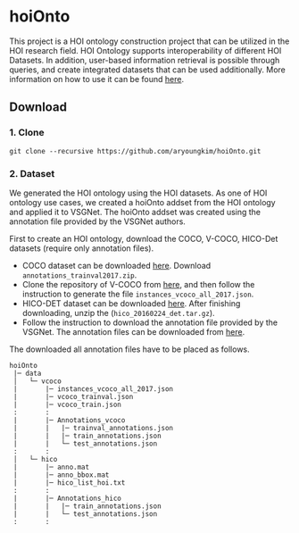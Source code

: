 # hoiOnto
This project is a HOI ontology construction project that can be utilized in the HOI research field. HOI Ontology supports interoperability of different HOI Datasets. In addition, user-based information retrieval is possible through queries, and create integrated datasets that can be used additionally. More information on how to use it can be found [here](https://drive.google.com/drive/folders/1J8mN63bNIrTdBQzq7Lpjp4qxMXgYI-yF?usp=sharing).

## Download
### 1. Clone
```Shell
git clone --recursive https://github.com/aryoungkim/hoiOnto.git
```
### 2. Dataset
We generated the HOI ontology using the HOI datasets. As one of HOI ontology use cases, we created a hoiOnto addset from the HOI ontology and applied it to VSGNet. The hoiOnto addset was created using the annotation file provided by the VSGNet authors.

First to create an HOI ontology, download the COCO, V-COCO, HICO-Det datasets (require only annotation files). 
- COCO dataset can be downloaded [here](https://cocodataset.org/#download). Download `annotations_trainval2017.zip`. 
- Clone the repository of V-COCO from [here](https://github.com/s-gupta/v-coco), and then follow the instruction to generate the file `instances_vcoco_all_2017.json`. 
- HICO-DET dataset can be downloaded [here](https://drive.google.com/open?id=1QZcJmGVlF9f4h-XLWe9Gkmnmj2z1gSnk). After finishing downloading, unzip the (`hico_20160224_det.tar.gz`). 
- Follow the instruction to download the annotation file provided by the VSGNet. The annotation files can be downloaded from [here](https://github.com/ASMIftekhar/VSGNet). 

The downloaded all annotation files have to be placed as follows.
 
```
hoiOnto
 |─ data
 │   └─ vcoco
 |       |─ instances_vcoco_all_2017.json
 |       |─ vcoco_trainval.json
 |       |─ vcoco_train.json
 :       :
 |       |─ Annotations_vcoco
 |       |   |─ trainval_annotations.json
 |       |   |─ train_annotations.json
 |       |   └─ test_annotations.json
 :       :
 │   └─ hico
 |       |─ anno.mat
 |       |─ anno_bbox.mat
 |       |─ hico_list_hoi.txt
 :       :
 |       |─ Annotations_hico
 |       |   |─ train_annotations.json
 |       |   └─ test_annotations.json
 :       :
```
